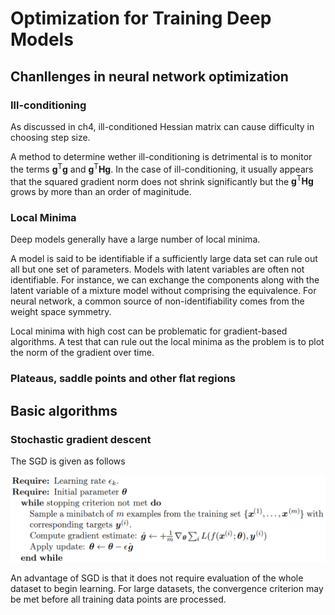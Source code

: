 # Optimization for Training Deep Models

## Chanllenges in neural network optimization

### Ill-conditioning

As discussed in ch4, ill-conditioned Hessian matrix can cause difficulty in choosing step size.

A method to determine wether ill-conditioning is detrimental is to monitor the terms $\boldsymbol{g}^{\mathsf{T}} \boldsymbol{g}$ and $\boldsymbol{g}^{\mathsf{T}} \boldsymbol{H} \boldsymbol{g}$.
In the case of ill-conditioning, it usually appears that the squared gradient norm does not shrink significantly but the $\boldsymbol{g}^{\mathsf{T}} \boldsymbol{H} \boldsymbol{g}$ grows by more than an order of maginitude.

### Local Minima

Deep models generally have a large number of local minima.

A model is said to be identifiable if a sufficiently large data set can rule out all but one set of parameters.
Models with latent variables are often not identifiable. For instance, we can exchange the components along with the latent variable of a mixture model without comprising the equivalence.
For neural network, a common source of non-identifiability comes from the weight space symmetry.

Local minima with high cost can be problematic for gradient-based algorithms. 
A test that can rule out the local minima as the problem is to plot the norm of the gradient over time.

### Plateaus, saddle points and other flat regions



## Basic algorithms

### Stochastic gradient descent

The SGD is given as follows

![](/assets/images/deeplearning/alg-8.1.png)

An advantage of SGD is that it does not require evaluation of the whole dataset to begin learning.
For large datasets, the convergence criterion may be met before all training data points are processed.



